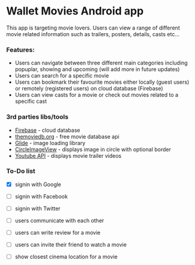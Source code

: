 # Wallet Movies Android app

This app is targeting movie lovers. Users can view a range of different movie related information such as trailers, posters, details, casts etc...

### Features:

* Users can navigate between three different main categories including popuplar, showing and upcoming (will add more in future updates)
* Users can search for a specific movie
* Users can bookmark their favourite movies either locally (guest users) or remotely (registered users) on cloud database (Firebase)
* Users can view casts for a movie or check out movies related to a specific cast

### 3rd parties libs/tools

* [Firebase](https://firebase.google.com/) - cloud database
* [themoviedb.org](https://www.themoviedb.org/) - free movie database api
* [Glide](https://github.com/bumptech/glide) - image loading library
* [CircleImageView](https://github.com/hdodenhof/CircleImageView) - displays image in circle with optional border
* [Youtube API](https://developers.google.com/youtube/) - displays movie trailer videos

### To-Do list
- [x] signin with Google
- [ ] signin with Facebook
- [ ] signin with Twitter
- [ ] users communicate with each other
- [ ] users can write review for a movie
- [ ] users can invite their friend to watch a movie
- [ ] show closest cinema location for a movie

